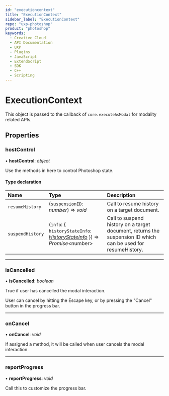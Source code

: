 ```yaml
---
id: "executioncontext"
title: "ExecutionContext"
sidebar_label: "ExecutionContext"
repo: "uxp-photoshop"
product: "photoshop"
keywords:
  - Creative Cloud
  - API Documentation
  - UXP
  - Plugins
  - JavaScript
  - ExtendScript
  - SDK
  - C++
  - Scripting
---
```


# ExecutionContext

This object is passed to the callback of `core.executeAsModal` for modality related APIs.

## Properties

### hostControl

• **hostControl**: *object*

Use the methods in here to control Photoshop state.

#### Type declaration

| Name | Type | Description |
| :------ | :------ | :------ |
| `resumeHistory` | (`suspensionID`: *number*) => *void* | Call to resume history on a target document. |
| `suspendHistory` | (`info`: { `historyStateInfo`: [*HistoryStateInfo*](/ps_reference/interfaces/historystateinfo/)  }) => *Promise*<number\> | Call to suspend history on a target document, returns the suspension ID which can be used for resumeHistory. |

___

### isCancelled

• **isCancelled**: *boolean*

True if user has cancelled the modal interaction.

User can cancel by hitting the Escape key, or by pressing the "Cancel" button in the progress bar.

___

### onCancel

• **onCancel**: *void*

If assigned a method, it will be called when user cancels the modal interaction.

___

### reportProgress

• **reportProgress**: *void*

Call this to customize the progress bar.
